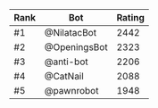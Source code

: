 Rank|Bot|Rating
---|---|---
#1|@NilatacBot|2442
#2|@OpeningsBot|2323
#3|@anti-bot|2206
#4|@CatNail|2088
#5|@pawnrobot|1948
